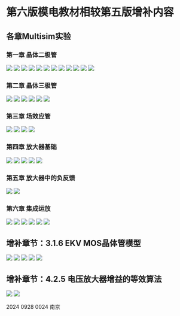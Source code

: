 # 第六版模电教材相较第五版增补内容
## 各章Multisim实验
### 第一章 晶体二极管

![](newversion/1A.jpg)
![](newversion/1B.jpg)
![](newversion/1C.jpg)
![](newversion/1D.jpg)
![](newversion/1E.jpg)
![](newversion/1F.jpg)
![](newversion/1G.jpg)
![](newversion/1H.jpg)
![](newversion/1I.jpg)
![](newversion/1J.jpg)
![](newversion/1K.jpg)
![](newversion/1L.jpg)

### 第二章 晶体三极管

![](newversion/2A.jpg)
![](newversion/2B.jpg)
![](newversion/2C.jpg)
![](newversion/2D.jpg)
![](newversion/2E.jpg)
![](newversion/2F.jpg)

### 第三章 场效应管

![](newversion/3A.jpg)
![](newversion/3B.jpg)
![](newversion/3C.jpg)
![](newversion/3D.jpg)

### 第四章 放大器基础

![](newversion/4A.jpg)
![](newversion/4B.jpg)
![](newversion/4C.jpg)
![](newversion/4D.jpg)
![](newversion/4E.jpg)

### 第五章 放大器中的负反馈

![](newversion/5A.jpg)
![](newversion/5B.jpg)

### 第六章 集成运放

![](newversion/6A.jpg)
![](newversion/6B.jpg)
![](newversion/6C.jpg)
![](newversion/6D.jpg)
![](newversion/6E.jpg)
![](newversion/6F.jpg)

## 增补章节：3.1.6 EKV MOS晶体管模型

![](newversion/EKVMOS1.jpg)
![](newversion/EKVMOS2.jpg)
![](newversion/EKVMOS3.jpg)
![](newversion/EKVMOS4.jpg)
![](newversion/EKVMOS5.jpg)

## 增补章节：4.2.5 电压放大器增益的等效算法

![](newversion/Z1.jpg)
![](newversion/Z2.jpg)

2024 0928 0024 南京